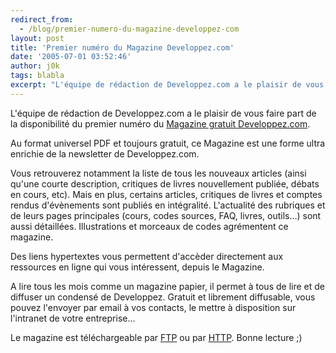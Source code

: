 ```yaml
---
redirect_from:
  - /blog/premier-numero-du-magazine-developpez-com
layout: post
title: 'Premier numéro du Magazine Developpez.com'
date: '2005-07-01 03:52:46'
author: j0k
tags: blabla
excerpt: "L'équipe de rédaction de Developpez.com a le plaisir de vous faire part de la disponibilité du premier numéro du [Magazine gratuit Developpez.com](http://blog.developpez.com/index.php?blog=7&amp;title=le_magazine_developpez&amp;more=1&amp;c=1&amp;tb=1&amp;pb=1).     \nAu format universel PDF et toujours gratuit, ce Magazine est une forme ultra enrichie de      …"
---
```


L'équipe de rédaction de Developpez.com a le plaisir de vous faire part de la disponibilité du premier numéro du [Magazine gratuit Developpez.com](http://blog.developpez.com/index.php?blog=7&amp;title=le_magazine_developpez&amp;more=1&amp;c=1&amp;tb=1&amp;pb=1).

Au format universel PDF et toujours gratuit, ce Magazine est une forme ultra enrichie de la newsletter de Developpez.com.

Vous retrouverez notamment la liste de tous les nouveaux articles (ainsi qu'une courte description, critiques de livres nouvellement publiée, débats en cours, etc). Mais en plus, certains articles, critiques de livres et comptes rendus d'évènements sont publiés en intégralité. L'actualité des rubriques et de leurs pages principales (cours, codes sources, FAQ, livres, outils...) sont aussi détaillées. Illustrations et morceaux de codes agrémentent ce magazine.

Des liens hypertextes vous permettent d'accèder directement aux ressources en ligne qui vous intéressent, depuis le Magazine.

A lire tous les mois comme un magazine papier, il permet à tous de lire et de diffuser un condensé de Developpez. Gratuit et librement diffusable, vous pouvez l'envoyer par email à vos contacts, le mettre à disposition sur l'intranet de votre entreprise...

Le magazine est téléchargeable par [FTP](ftp://ftp-developpez.com/magazine/DevMag200506.pdf) ou par [HTTP](http://magazine.ftp-developpez.com/DevMag200506.pdf).   Bonne lecture ;)

